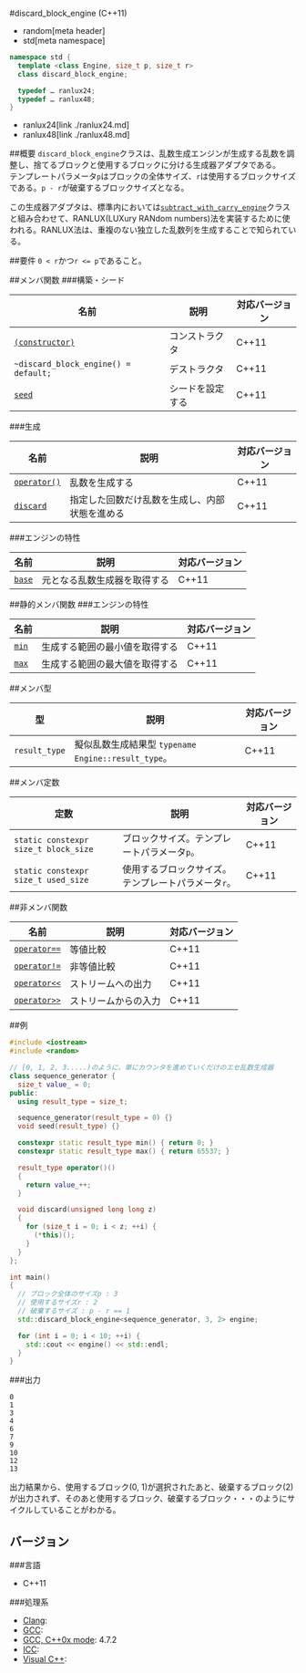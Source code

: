 #discard_block_engine (C++11)
* random[meta header]
* std[meta namespace]

```cpp
namespace std {
  template <class Engine, size_t p, size_t r>
  class discard_block_engine;

  typedef … ranlux24;
  typedef … ranlux48;
}
```
* ranlux24[link ./ranlux24.md]
* ranlux48[link ./ranlux48.md]

##概要
`discard_block_engine`クラスは、乱数生成エンジンが生成する乱数を調整し、捨てるブロックと使用するブロックに分ける生成器アダプタである。  
テンプレートパラメータ`p`はブロックの全体サイズ、`r`は使用するブロックサイズである。`p - r`が破棄するブロックサイズとなる。  

この生成器アダプタは、標準内においては[`subtract_with_carry_engine`](./subtract_with_carry_engine.md)クラスと組み合わせて、RANLUX(LUXury RANdom numbers)法を実装するために使われる。RANLUX法は、重複のない独立した乱数列を生成することで知られている。


##要件
`0 < r`かつ`r <= p`であること。


##メンバ関数
###構築・シード

| 名前 | 説明 | 対応バージョン |
|-------------------------------------------------------------------|------------------|-------|
| [`(constructor)`](./discard_block_engine/op_constructor.md)       | コンストラクタ   | C++11 |
| `~discard_block_engine() = default;`                              | デストラクタ     | C++11 |
| [`seed`](./discard_block_engine/seed.md)                          | シードを設定する | C++11 |


###生成

| 名前 | 説明 | 対応バージョン |
|---------------------------------------------------|--------------------|-------|
| [`operator()`](./discard_block_engine/op_call.md) | 乱数を生成する | C++11 |
| [`discard`](./discard_block_engine/discard.md)    | 指定した回数だけ乱数を生成し、内部状態を進める | C++11 |


###エンジンの特性

| 名前 | 説明 | 対応バージョン |
|------------------------------------------|------------------------------|-------|
| [`base`](./discard_block_engine/base.md) | 元となる乱数生成器を取得する | C++11 |


##静的メンバ関数
###エンジンの特性

| 名前 | 説明 | 対応バージョン |
|----------------------------------------------|--------------------------------|-------|
| [`min`](./discard_block_engine/min.md) | 生成する範囲の最小値を取得する | C++11 |
| [`max`](./discard_block_engine/max.md) | 生成する範囲の最大値を取得する | C++11 |


##メンバ型

| 型 | 説明 | 対応バージョン |
|---------------|-------------------|-------|
| `result_type` | 擬似乱数生成結果型 `typename Engine::result_type`。 | C++11 |


##メンバ定数

| 定数 | 説明 | 対応バージョン |
|---------------|-------------------|-------|
| `static constexpr size_t block_size` | ブロックサイズ。テンプレートパラメータ`p`。 | C++11 |
| `static constexpr size_t used_size`  | 使用するブロックサイズ。テンプレートパラメータ`r`。 | C++11 |


##非メンバ関数

| 名前 | 説明 | 対応バージョン |
|--------------------------------------------------------------|----------------------|-------|
| [`operator==`](./discard_block_engine/op_equal.md)     | 等値比較             | C++11 |
| [`operator!=`](./discard_block_engine/op_not_equal.md) | 非等値比較           | C++11 |
| [`operator<<`](./discard_block_engine/op_ostream.md)   | ストリームへの出力   | C++11 |
| [`operator>>`](./discard_block_engine/op_istream.md)   | ストリームからの入力 | C++11 |


##例
```cpp
#include <iostream>
#include <random>

// [0, 1, 2, 3.....)のように、単にカウンタを進めていくだけのエセ乱数生成器
class sequence_generator {
  size_t value_ = 0;
public:
  using result_type = size_t;

  sequence_generator(result_type = 0) {}
  void seed(result_type) {}

  constexpr static result_type min() { return 0; }
  constexpr static result_type max() { return 65537; }

  result_type operator()()
  {
    return value_++;
  }

  void discard(unsigned long long z)
  {
    for (size_t i = 0; i < z; ++i) {
      (*this)();
    }
  }
};

int main()
{
  // ブロック全体のサイズp : 3
  // 使用するサイズr : 2
  // 破棄するサイズ : p - r == 1
  std::discard_block_engine<sequence_generator, 3, 2> engine;

  for (int i = 0; i < 10; ++i) {
    std::cout << engine() << std::endl;
  }
}
```

###出力
```
0
1
3
4
6
7
9
10
12
13
```

出力結果から、使用するブロック(0, 1)が選択されたあと、破棄するブロック(2)が出力されず、そのあと使用するブロック、破棄するブロック・・・のようにサイクルしていることがわかる。


## バージョン
###言語
- C++11

###処理系
- [Clang](/implementation.md#clang): 
- [GCC](/implementation.md#gcc): 
- [GCC, C++0x mode](/implementation.md#gcc): 4.7.2
- [ICC](/implementation.md#icc): 
- [Visual C++](/implementation.md#visual_cpp): 

